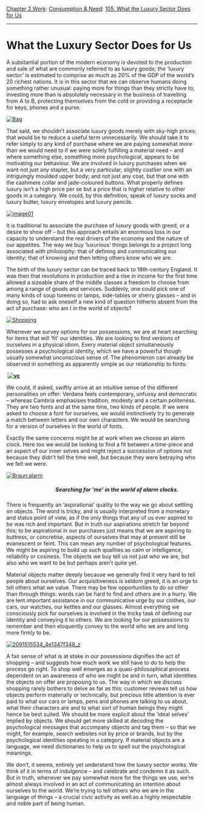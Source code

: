 [Chapter 2.Work](https://www.theschooloflife.com/thebookoflife/category/work/): [Consumption & Need](https://www.theschooloflife.com/thebookoflife/category/work/consumption-and-need/): [105. What the Luxury Sector Does for Us](https://www.theschooloflife.com/thebookoflife/what-the-luxury-sector-does-for-us/)

* * *

# What the Luxury Sector Does for Us

A substantial portion of the modern economy is devoted to the production and sale of what are commonly referred to as luxury goods; the ‘luxury sector’ is estimated to comprise as much as 20% of the GDP of the world’s 20 richest nations. It is in this sector that we can observe humans doing something rather unusual: paying more for things than they strictly have to; investing more than is absolutely necessary in the business of travelling from A to B, protecting themselves from the cold or providing a receptacle for keys, phones and a purse.

[![Bag](https://www.theschooloflife.com/thebookoflife/wp-content/uploads/2015/10/Bag.jpg)](http://www.thebookoflife.org/wp-content/uploads/2015/10/Bag.jpg)

That said, we shouldn’t associate luxury goods merely with sky-high prices; that would be to reduce a useful term unnecessarily. We should take it to refer simply to any kind of purchase where we are paying somewhat more than we would need to if we were solely fulfilling a material need – and where something else, something more psychological, appears to be motivating our behaviour. We are involved in luxury purchases when we want not just any stapler, but a very particular, slightly costlier one with an intriguingly moulded upper body; and not just any coat, but that one with the cashmere collar and jade-coloured buttons. What properly defines luxury isn’t a high price per se but a price that is higher relative to other goods in a category. We could, by this definition, speak of luxury socks and luxury butter, luxury envelopes and luxury pencils.

[![image01](https://www.theschooloflife.com/thebookoflife/wp-content/uploads/2015/10/image011.png)](http://www.thebookoflife.org/wp-content/uploads/2015/10/image011.png)

It is traditional to associate the purchase of luxury goods with greed, or a desire to show off – but this approach entails an enormous loss in our capacity to understand the real drivers of the economy and the nature of our appetites. The way we buy ‘luxurious’ things belongs to a project long associated with philosophy: that of defining and communicating our identity; that of knowing and then letting others know who we are.

The birth of the luxury sector can be traced back to 18th-century England. It was then that revolutions in production and a rise in income for the first time allowed a sizeable share of the middle classes a freedom to choose from among a range of goods and services. Suddenly, one could pick one of many kinds of soup tureens or lamps, side-tables or sherry glasses – and in doing so, had to ask oneself a new kind of question hitherto absent from the act of purchase: who am I in the world of objects?

[![Shopping](https://www.theschooloflife.com/thebookoflife/wp-content/uploads/2015/10/Shopping.jpg)](http://www.thebookoflife.org/wp-content/uploads/2015/10/Shopping.jpg)

Whenever we survey options for our possessions, we are at heart searching for items that will ‘fit’ our identities. We are looking to find versions of ourselves in a physical idiom. Every material object simultaneously possesses a psychological identity, which we have a powerful though usually somewhat unconscious sense of. The phenomenon can already be observed in something as apparently simple as our relationship to fonts:

**&nbsp;[![vc](https://www.theschooloflife.com/thebookoflife/wp-content/uploads/2015/10/vc1.png)](http://www.thebookoflife.org/wp-content/uploads/2015/10/vc1.png)**

We could, if asked, swiftly arrive at an intuitive sense of the different personalities on offer: Verdana feels contemporary, unfussy and democratic – whereas Cambria emphasises tradition, modesty and a certain politeness. They are two fonts and at the same time, two kinds of people. If we were asked to choose a font for ourselves, we would instinctively try to generate a match between letters and our own characters. We would be searching for a version of ourselves in the world of fonts. **&nbsp;**

Exactly the same concerns might be at work when we choose an alarm clock. Here too we would be looking to find a fit between a time-piece and an aspect of our inner selves and might reject a succession of options not because they didn’t tell the time well, but because they were betraying who we felt we were.

[![Braun:alarm](https://www.theschooloflife.com/thebookoflife/wp-content/uploads/2015/10/Braunalarm.png)](http://www.thebookoflife.org/wp-content/uploads/2015/10/Braunalarm.png)

##### &nbsp; &nbsp; &nbsp; &nbsp; &nbsp; &nbsp; &nbsp; &nbsp; &nbsp; &nbsp; &nbsp; &nbsp; &nbsp; &nbsp; &nbsp; &nbsp; &nbsp; &nbsp; &nbsp; &nbsp;Searching for ‘me’ in the world of alarm clocks.

There is frequently an ‘aspirational’ quality to the way we go about settling on objects. The word is tricky, and is usually interpreted from a monetary and status point of view, as if the only things that any of us ever aspired to be was rich and important. But in truth our aspirations stretch far beyond this; to be aspirational in our purchases just means that we are aspiring to buttress, or concretise, aspects of ourselves that may at present still be evanescent or feint. This can mean any number of psychological features. We might be aspiring to build up such qualities as calm or intelligence, reliability or cosiness. The objects we buy tell us not just who we are, but also who we want to be but perhaps aren’t quite yet.

Material objects matter deeply because we generally find it very hard to tell people about ourselves. Our acquisitiveness is seldom greed, it is an urge to tell others what we value. There may be few opportunities to do so other than through things: words can be hard to find and others are in a hurry. We are lent important assistance in our communicative urge by our clothes, our cars, our watches, our kettles and our glasses. Almost everything we consciously pick for ourselves is involved in the tricky task of defining our identity and conveying it to others. We are looking for our possessions to remember and then eloquently convey to the world who we are and long more firmly to be.

[![2091515534_4e1347f348_z](https://www.theschooloflife.com/thebookoflife/wp-content/uploads/2015/10/2091515534_4e1347f348_z.jpg)](http://www.thebookoflife.org/wp-content/uploads/2015/10/2091515534_4e1347f348_z.jpg)

A fair sense of what is at stake in our possessions dignifies the act of shopping – and suggests how much work we still have to do to help the process go right. To shop well emerges as a quasi-philosophical process dependent on an awareness of who we might be and in turn, what identities the objects on offer are proposing to us. The way in which we discuss shopping rarely bothers to delve as far as this: customer reviews tell us how objects perform materially or technically, but precious little attention is ever paid to what our cars or lamps, pens and phones are talking to us about, what their characters are and to what sort of human beings they might hence be best suited. We should be more explicit about the ‘ideal selves’ implied by objects. We should get more skilled at decoding the psychological messages that accompany objects and tag them – so that we might, for example, search websites not by price or brands, but by the psychological identities opeating in a category. If material objects are a language, we need dictionaries to help us to spell out the psychological meanings. **&nbsp;**

We don’t, it seems, entirely yet understand how the luxury sector works. We think of it in terms of indulgence – and celebrate and condemn it as such. But in truth, whenever we pay somewhat more for the things we use, we’re almost always involved in an act of communicating an intention about ourselves to the world. We’re trying to tell others who we are in the language of things – a crucial civic activity as well as a highly respectable and noble part of being human.

